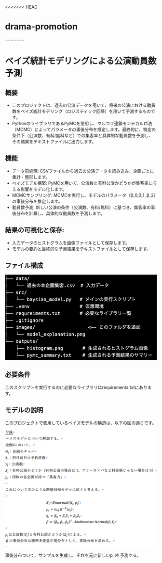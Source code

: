 <<<<<<< HEAD
# drama-promotion
=======
# ベイズ統計モデリングによる公演動員数予測

## 概要
 - このプロジェクトは、過去の公演データを用いて、将来の公演における動員数をベイズ統計モデリング（ロジスティック回帰）を用いて予測するものです。
 - PythonのライブラリであるPyMCを使用し、マルコフ連鎖モンテカルロ法（MCMC）によってパラメータの事後分布を推定します。最終的に、特定の条件下（公演数、有料/無料など）での集客率と具体的な動員数を予測し、その結果をテキストファイルに出力します。

## 機能
 - データ前処理: CSVファイルから過去の公演データを読み込み、企画ごとに集計・整形します。
 - ベイズモデル構築: PyMCを用いて、公演数と有料公演かどうかが集客率に与える影響をモデル化します。
 - MCMCサンプリング: MCMCを実行し、モデルのパラメータ（β_0,β_1 ,β_2）の事後分布を推定します。
 - 動員数予測: 新しい公演の条件（公演数、有料/無料）に基づき、集客率の事後分布を計算し、具体的な動員数を予測します。

## 結果の可視化と保存:
 - 入力データのヒストグラムを画像ファイルとして保存します。
 - モデルの要約と最終的な予測結果をテキストファイルとして保存します。

## ファイル構成
![ファイル構造のダイアグラム](./images/dir_explanation.png)


## 必要条件
このスクリプトを実行するのに必要なライブラリはrequirements.txtにあります。

## モデルの説明
このプロジェクトで使用しているベイズモデルの構造は、以下の図の通りです。

![モデル構造のダイアグラム](./images/model_explanation.png)

事後分布ついて、サンプルを生成し、それを元に新しいp_iを予測する。
